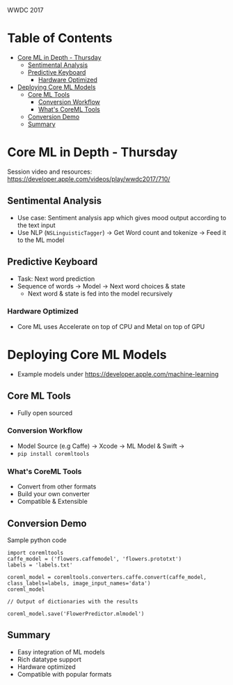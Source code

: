 WWDC 2017

Table of Contents
=================

  * [Core ML in Depth \- Thursday](#core-ml-in-depth---thursday)
    * [Sentimental Analysis](#sentimental-analysis)
    * [Predictive Keyboard](#predictive-keyboard)
      * [Hardware Optimized](#hardware-optimized)
  * [Deploying Core ML Models](#deploying-core-ml-models)
    * [Core ML Tools](#core-ml-tools)
      * [Conversion Workflow](#conversion-workflow)
      * [What's CoreML Tools](#whats-coreml-tools)
    * [Conversion Demo](#conversion-demo)
    * [Summary](#summary)

# Core ML in Depth - Thursday
Session video and resources: https://developer.apple.com/videos/play/wwdc2017/710/

## Sentimental Analysis
  - Use case: Sentiment analysis app which gives mood output according to the text input
  - Use NLP (`NSLinguisticTagger`) -> Get Word count and tokenize -> Feed it to the ML model
## Predictive Keyboard
  - Task: Next word prediction
  - Sequence of words -> Model -> Next word choices & state
    - Next word & state is fed into the model recursively
### Hardware Optimized
  - Core ML uses Accelerate on top of CPU and Metal on top of GPU

# Deploying Core ML Models
  - Example models under https://developer.apple.com/machine-learning
## Core ML Tools
  - Fully open sourced
### Conversion Workflow
  - Model Source (e.g Caffe) -> Xcode -> ML Model & Swift ->
  - `pip install coremltools`
### What's CoreML Tools
  - Convert from other formats
  - Build your own converter
  - Compatible & Extensible

## Conversion Demo
Sample python code
```
import coremltools
caffe_model = ('flowers.caffemodel', 'flowers.prototxt')
labels = 'labels.txt'

coreml_model = coremltools.converters.caffe.convert(caffe_model, class_labels=labels, image_input_names='data')
coreml_model

// Output of dictionaries with the results

coreml_model.save('FlowerPredictor.mlmodel')
```
## Summary
  - Easy integration of ML models
  - Rich datatype support
  - Hardware optimized
  - Compatible with popular formats
